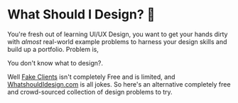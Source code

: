 # What Should I Design? 🎨

You're fresh out of learning UI/UX Design, you want to get your hands dirty with _almost_ real-world example problems to harness your design skills and build up a portfolio. 
Problem is, 

You don't know what to design?.


Well [Fake Clients](https://fakeclients.com/) isn't completely Free and is limited, and [WhatshouldIdesign.com](http://www.whatshouldidesign.com/) is all jokes. So here's an alternative completely free and crowd-sourced collection of design problems to try.


